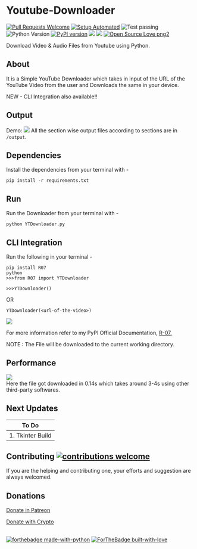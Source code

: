 # Youtube-Downloader

[![Pull Requests Welcome](https://img.shields.io/badge/PRs-welcome-brightgreen.svg?style=flat)](http://makeapullrequest.com)
[![Setup Automated](https://img.shields.io/badge/setup-automated-blue?logo=gitpod)](https://gitpod.io/from-referrer/)
![Test passing](https://img.shields.io/badge/Tests-passing-brightgreen.svg)
![Python Version](https://img.shields.io/badge/python-3.x-brightgreen.svg)
[![PyPI version](https://badge.fury.io/py/R07.svg)](https://badge.fury.io/py/R07)
![](https://img.shields.io/pypi/dm/R07?color=green&label=pypi-downloads&style=flat-square)
![](https://img.shields.io/github/last-commit/rahulbordoloi/Youtube-Video-Downloader?style=flat-square)
[![Open Source Love png2](https://badges.frapsoft.com/os/v2/open-source.png?v=103)](https://github.com/ellerbrock/open-source-badges/)

Download Video &amp; Audio Files from Youtube using Python.

## About

It is a Simple YouTube Downloader which takes in input of the URL of the YouTube Video from the user and Downloads the same in your device.

NEW -  CLI Integration also available!!

## Output

Demo:
![](./outputs/Capture.PNG)
All the section wise output files according to sections are in `/output`.

## Dependencies 

Install the dependencies from your terminal with -

`pip install -r requirements.txt`

## Run 

Run the Downloader from your terminal with -

`python YTDownloader.py`

## CLI Integration

Run the following in your terminal -

```
pip install R07
python
>>>from R07 import YTDownloader
```
```
>>>YTDownloader()
```
OR
```
YTDownloader(<url-of-the-video>)
```
![](./outputs/YTDownloader.PNG)

For more information refer to my PyPI Official Documentation, [R-07.](https://pypi.org/project/R07)

NOTE : The File will be downloaded to the current working directory.

## Performance

![](./outputs/Time.PNG) <br>
Here the file got downloaded in 0.14s which takes around 3-4s using other third-party softwares.

## Next Updates 

| To Do              |
|--------------------|
| 1. Tkinter Build   |

## Contributing [![contributions welcome](https://img.shields.io/badge/contributions-welcome-brightgreen.svg?style=flat)](https://github.com/dwyl/esta/issues)

If you are the helping and contributing one, your efforts and suggestion are always welcomed.

## Donations

[Donate in Patreon](https://patreon.com/rahulbordoloi) <br>
<div>
  <a class="donate-with-crypto"
     href="https://commerce.coinbase.com/checkout/c2be6faa-ef33-40ea-9a18-6054fe6d75a0">
    Donate with Crypto
  </a>
</div>

<br>

[![forthebadge made-with-python](http://ForTheBadge.com/images/badges/made-with-python.svg)](https://www.python.org/)
[![ForTheBadge built-with-love](http://ForTheBadge.com/images/badges/built-with-love.svg)](https://GitHub.com/rahulbordoloi/)
